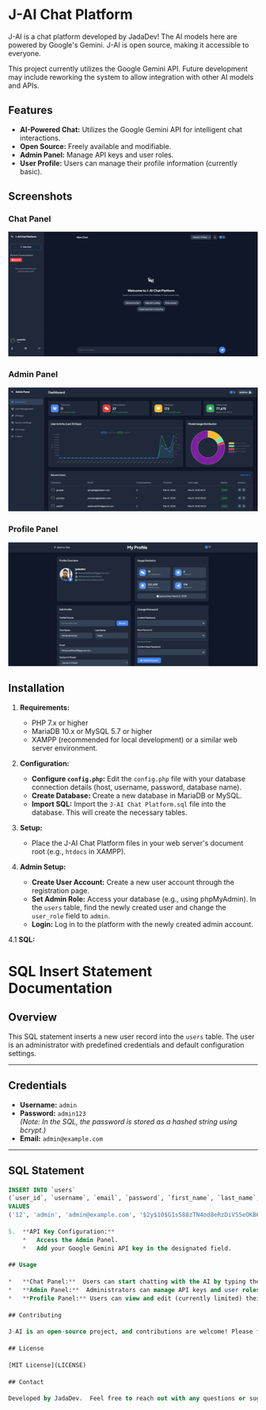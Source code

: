 # J-AI Chat Platform

J-AI is a chat platform developed by JadaDev! The AI models here are powered by Google's Gemini. J-AI is open source, making it accessible to everyone.

This project currently utilizes the Google Gemini API. Future development may include reworking the system to allow integration with other AI models and APIs.

## Features

*   **AI-Powered Chat:** Utilizes the Google Gemini API for intelligent chat interactions.
*   **Open Source:** Freely available and modifiable.
*   **Admin Panel:** Manage API keys and user roles.
*   **User Profile:** Users can manage their profile information (currently basic).

## Screenshots

### Chat Panel
![Chat Panel](https://raw.githubusercontent.com/JadaDev/J-AI-Chat-Platform/refs/heads/main/J-AI-Chat-Panel.png)

### Admin Panel
![Admin Panel](https://raw.githubusercontent.com/JadaDev/J-AI-Chat-Platform/refs/heads/main/J-AI-Admin-Panel.png)

### Profile Panel
![Profile Panel](https://raw.githubusercontent.com/JadaDev/J-AI-Chat-Platform/refs/heads/main/J-AI-Profile-Panel.png)

## Installation

1.  **Requirements:**
    *   PHP 7.x or higher
    *   MariaDB 10.x or MySQL 5.7 or higher
    *   XAMPP (recommended for local development) or a similar web server environment.

2.  **Configuration:**
    *   **Configure `config.php`:**  Edit the `config.php` file with your database connection details (host, username, password, database name).
    *   **Create Database:** Create a new database in MariaDB or MySQL.
    *   **Import SQL:** Import the `J-AI Chat Platform.sql` file into the database. This will create the necessary tables.

3.  **Setup:**
    *   Place the J-AI Chat Platform files in your web server's document root (e.g., `htdocs` in XAMPP).

4.  **Admin Setup:**
    *   **Create User Account:** Create a new user account through the registration page.
    *   **Set Admin Role:**  Access your database (e.g., using phpMyAdmin). In the `users` table, find the newly created user and change the `user_role` field to `admin`.
    *   **Login:** Log in to the platform with the newly created admin account.

4.1 **SQL:**
# SQL Insert Statement Documentation

## Overview

This SQL statement inserts a new user record into the `users` table. The user is an administrator with predefined credentials and default configuration settings.

---

## Credentials

- **Username:** `admin`
- **Password:** `admin123`  
  _(Note: In the SQL, the password is stored as a hashed string using bcrypt.)_
- **Email:** `admin@example.com`

---

## SQL Statement

```sql
INSERT INTO `users` 
(`user_id`, `username`, `email`, `password`, `first_name`, `last_name`, `profile_picture`, `user_role`, `preferred_model`, `created_at`, `last_login`, `is_active`, `token_reset`, `token_expiry`, `usage_count`) 
VALUES 
('12', 'admin', 'admin@example.com', '$2y$10$G1s588zTN4od8eRzDiVS5eOKB6Fuu7TaaG3b7OAMrzXuUYKF52bFS', '', '', 'default-avatar.png', 'user', 'gemini-2.0-flash', '2025-04-29 15:42:52', '2025-04-29 15:42:58', '1', NULL, NULL, '1');

5.  **API Key Configuration:**
    *   Access the Admin Panel.
    *   Add your Google Gemini API key in the designated field.

## Usage

*   **Chat Panel:**  Users can start chatting with the AI by typing their messages in the chat panel.
*   **Admin Panel:**  Administrators can manage API keys and user roles.  More features will be added to the admin panel in future updates.
*   **Profile Panel:** Users can view and edit (currently limited) their profile information.

## Contributing

J-AI is an open-source project, and contributions are welcome! Please feel free to fork the repository, make changes, and submit pull requests.

## License

[MIT License](LICENSE)

## Contact

Developed by JadaDev.  Feel free to reach out with any questions or suggestions.
